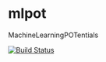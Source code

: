 # mlpot
MachineLearningPOTentials

[![Build Status](https://travis-ci.org/hauser-group/mlpot.svg?branch=master)](https://travis-ci.org/hauser-group/mlpot)

